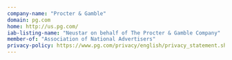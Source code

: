 ```yaml
---
company-name: "Procter & Gamble"
domain: pg.com
home: http://us.pg.com/
iab-listing-name: "Neustar on behalf of The Procter & Gamble Company"
member-of: "Association of National Advertisers"
privacy-policy: https://www.pg.com/privacy/english/privacy_statement.shtml
---
```




